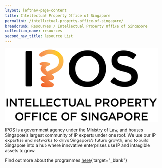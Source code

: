 ```yaml
---
layout: leftnav-page-content
title: Intellectual Property Office of Singapore
permalink: /intellectual-property-office-of-singapore/
breadcrumb: Resources / Intellectual Property Office of Singapore
collection_name: resources
second_nav_title: Resource List
---
```

<img src="/images/resources/IPOS_LOGO_RGB_COLOR.jpg" height="240" width="500" alt="1">

IPOS is a government agency under the Ministry of Law, and houses Singapore’s largest community of IP experts under one roof. We use our IP expertise and networks to drive Singapore’s future growth, and to build Singapore into a hub where innovative enterprises use IP and intangible assets to grow.

Find out more about the programmes [here](https://www.ipos.gov.sg){:target="_blank"} 
